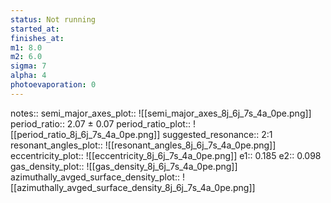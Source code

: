 ```yaml
---
status: Not running
started_at:
finishes_at:
m1: 8.0
m2: 6.0
sigma: 7
alpha: 4
photoevaporation: 0
---
```


notes::
semi_major_axes_plot:: ![[semi_major_axes_8j_6j_7s_4a_0pe.png]]
period_ratio:: 2.07 ± 0.07
period_ratio_plot:: ![[period_ratio_8j_6j_7s_4a_0pe.png]]
suggested_resonance:: 2:1
resonant_angles_plot:: ![[resonant_angles_8j_6j_7s_4a_0pe.png]]
eccentricity_plot:: ![[eccentricity_8j_6j_7s_4a_0pe.png]]
e1:: 0.185
e2:: 0.098
gas_density_plot:: ![[gas_density_8j_6j_7s_4a_0pe.png]]
azimuthally_avged_surface_density_plot:: ![[azimuthally_avged_surface_density_8j_6j_7s_4a_0pe.png]]
